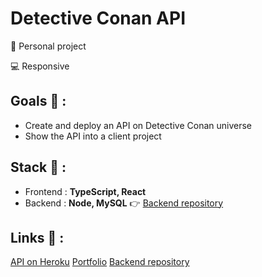 # Detective Conan API

<p>👩 Personal project</p>
<p>💻 Responsive</p>

## Goals 🎯 :
* Create and deploy an API on Detective Conan universe
* Show the API into a client project

## Stack 💎 :
* Frontend : **TypeScript, React**
* Backend : **Node, MySQL** 👉 [Backend repository](https://github.com/clepirault/Detective-Conan-API-back)

## Links 🔗 :
[API on Heroku](https://detective-conan-api.herokuapp.com/characters)
[Portfolio](https://clemence-pirault.vercel.app/portfolio/detective-conan-api)
[Backend repository](https://github.com/clepirault/Detective-Conan-API-back)

